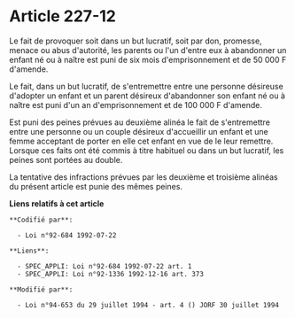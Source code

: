 # Article 227-12

Le fait de provoquer soit dans un but lucratif, soit par don, promesse, menace ou abus d'autorité, les parents ou l'un
d'entre eux à abandonner un enfant né ou à naître est puni de six mois d'emprisonnement et de 50 000 F d'amende.

Le fait, dans un but lucratif, de s'entremettre entre une personne désireuse d'adopter un enfant et un parent désireux
d'abandonner son enfant né ou à naître est puni d'un an d'emprisonnement et de 100 000 F d'amende.

Est puni des peines prévues au deuxième alinéa le fait de s'entremettre entre une personne ou un couple désireux d'accueillir
un enfant et une femme acceptant de porter en elle cet enfant en vue de le leur remettre. Lorsque ces faits ont été commis à
titre habituel ou dans un but lucratif, les peines sont portées au double.

La tentative des infractions prévues par les deuxième et troisième alinéas du présent article est punie des mêmes peines.

**Liens relatifs à cet article**

	**Codifié par**:

	  - Loi n°92-684 1992-07-22

	**Liens**:

	  - SPEC_APPLI: Loi n°92-684 1992-07-22 art. 1
	  - SPEC_APPLI: Loi n°92-1336 1992-12-16 art. 373

	**Modifié par**:

	  - Loi n°94-653 du 29 juillet 1994 - art. 4 () JORF 30 juillet 1994
